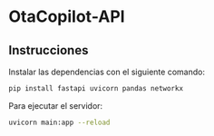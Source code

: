 # OtaCopilot-API


## Instrucciones

Instalar las dependencias con el siguiente comando:

``` bash
pip install fastapi uvicorn pandas networkx
```

Para ejecutar el servidor:

``` bash
uvicorn main:app --reload
```